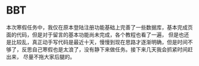# BBT
本次寒假任务中，我仅在原本登陆注册功能基础上完善了一些数据库，基本完成页面的代码，但是对于留言的基本功能尚未完成，各个教程也看了一遍，
但是也还是比较乱，真正动手写代码是最近十天，慢慢到现在思路才逐渐明确，但是时间不够了，反思自己寒假也是太浪了，没有静下来做任务。接下来几天我会抓紧时间赶出来，
尽量不拖大家后腿的。

